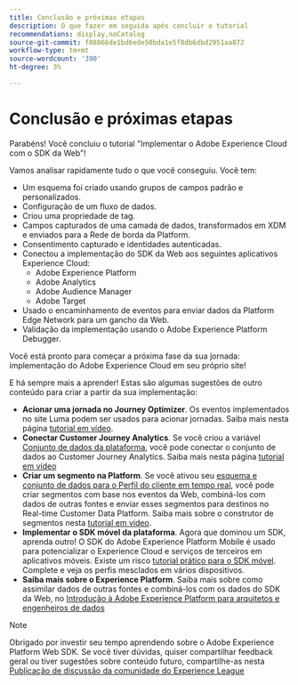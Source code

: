 ```yaml
---
title: Conclusão e próximas etapas
description: O que fazer em seguida após concluir o tutorial
recommendations: display,noCatalog
source-git-commit: f08866de1bd6ede50bda1e5f8db6dbd2951aa872
workflow-type: tm+mt
source-wordcount: '390'
ht-degree: 3%

---
```


# Conclusão e próximas etapas

Parabéns! Você concluiu o tutorial &quot;Implementar o Adobe Experience Cloud com o SDK da Web&quot;!

Vamos analisar rapidamente tudo o que você conseguiu. Você tem:

* Um esquema foi criado usando grupos de campos padrão e personalizados.
* Configuração de um fluxo de dados.
* Criou uma propriedade de tag.
* Campos capturados de uma camada de dados, transformados em XDM e enviados para a Rede de borda da Platform.
* Consentimento capturado e identidades autenticadas.
* Conectou a implementação do SDK da Web aos seguintes aplicativos Experience Cloud:
   * Adobe Experience Platform
   * Adobe Analytics
   * Adobe Audience Manager
   * Adobe Target
* Usado o encaminhamento de eventos para enviar dados da Platform Edge Network para um gancho da Web.
* Validação da implementação usando o Adobe Experience Platform Debugger.

Você está pronto para começar a próxima fase da sua jornada: implementação do Adobe Experience Cloud em seu próprio site!

E há sempre mais a aprender! Estas são algumas sugestões de outro conteúdo para criar a partir da sua implementação:


* **Acionar uma jornada no Journey Optimizer**. Os eventos implementados no site Luma podem ser usados para acionar jornadas. Saiba mais nesta página [tutorial em vídeo](https://experienceleague.adobe.com/docs/journey-optimizer-learn/tutorials/create-journeys/use-case-transactional-journey.html?lang=pt-BR).
* **Conectar Customer Journey Analytics**. Se você criou a variável [Conjunto de dados da plataforma](setup-experience-platform.md), você pode conectar o conjunto de dados ao Customer Journey Analytics. Saiba mais nesta página [tutorial em vídeo](https://experienceleague.adobe.com/docs/customer-journey-analytics-learn/tutorials/connecting-customer-journey-analytics-to-data-sources-in-platform.html)
* **Criar um segmento na Platform**. Se você ativou seu [esquema e conjunto de dados para o Perfil do cliente em tempo real](setup-experience-platform.md), você pode criar segmentos com base nos eventos da Web, combiná-los com dados de outras fontes e enviar esses segmentos para destinos no Real-time Customer Data Platform. Saiba mais sobre o construtor de segmentos nesta [tutorial em vídeo](https://experienceleague.adobe.com/docs/platform-learn/tutorials/segments/create-segments.html).
* **Implementar o SDK móvel da plataforma**. Agora que dominou um SDK, aprenda outro! O SDK do Adobe Experience Platform Mobile é usado para potencializar o Experience Cloud e serviços de terceiros em aplicativos móveis. Existe um risco [tutorial prático para o SDK móvel](https://experienceleague.adobe.com/docs/platform-learn/implement-mobile-sdk/overview.html?lang=pt-BR). Complete e veja os perfis mesclados em vários dispositivos.
* **Saiba mais sobre o Experience Platform**. Saiba mais sobre como assimilar dados de outras fontes e combiná-los com os dados do SDK da Web, no [Introdução à Adobe Experience Platform para arquitetos e engenheiros de dados](https://experienceleague.adobe.com/docs/platform-learn/getting-started-for-data-architects-and-data-engineers/overview.html?lang=pt-BR)


>[!NOTE]
>
>Obrigado por investir seu tempo aprendendo sobre o Adobe Experience Platform Web SDK. Se você tiver dúvidas, quiser compartilhar feedback geral ou tiver sugestões sobre conteúdo futuro, compartilhe-as nesta [Publicação de discussão da comunidade do Experience League](https://experienceleaguecommunities.adobe.com/t5/adobe-experience-platform-launch/tutorial-discussion-implement-adobe-experience-cloud-with-web/td-p/444996)
